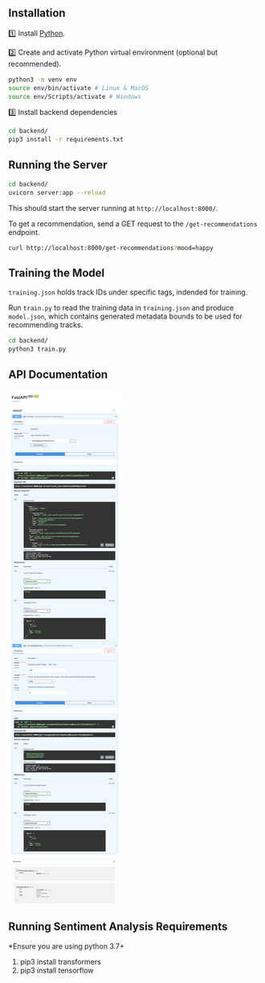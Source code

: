## Installation

:one: Install [Python](https://www.python.org/).

:two: Create and activate Python virtual environment (optional but recommended).

```bash
python3 -m venv env
source env/bin/activate # Linux & MacOS
source env/Scripts/activate # Windows
```

:three: Install backend dependencies

```bash
cd backend/
pip3 install -r requirements.txt
```

## Running the Server

```bash
cd backend/
uvicorn server:app --reload
```

This should start the server running at `http://localhost:8000/`.

To get a recommendation, send a GET request to the `/get-recommendations` endpoint.

```bash
curl http://localhost:8000/get-recommendations?mood=happy
```

## Training the Model

`training.json` holds track IDs under specific tags, indended for training.

Run `train.py` to read the training data in `training.json` and produce `model.json`, which contains generated metadata bounds to be used for recommending tracks.

```bash
cd backend/
python3 train.py
```

## API Documentation

![API Docs](../img/api_docs_screenshot.png)

## Running Sentiment Analysis Requirements

*Ensure you are using python 3.7+

1. pip3 install transformers
2. pip3 install tensorflow